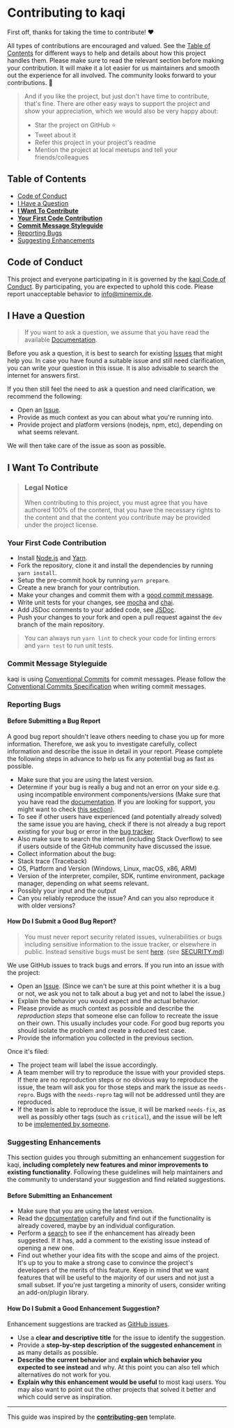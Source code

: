 <!-- omit in toc -->

# Contributing to kaqi

First off, thanks for taking the time to contribute! ❤️

All types of contributions are encouraged and valued. See the [Table of Contents](#table-of-contents) for different ways to help and details about how this project handles them. Please make sure to read the relevant section before making your contribution. It will make it a lot easier for us maintainers and smooth out the experience for all involved. The community looks forward to your contributions. 🎉

> And if you like the project, but just don't have time to contribute, that's fine. There are other easy ways to support the project and show your appreciation, which we would also be very happy about:
>
> - Star the project on GitHub ⭐
> - Tweet about it
> - Refer this project in your project's readme
> - Mention the project at local meetups and tell your friends/colleagues

<!-- omit in toc -->

## Table of Contents

- [Code of Conduct](#code-of-conduct)
- [I Have a Question](#i-have-a-question)
- <b>[I Want To Contribute](#i-want-to-contribute)</b>
- <b>[Your First Code Contribution](#your-first-code-contribution)</b>
- <b>[Commit Message Styleguide](#commit-message-styleguide)</b>
- [Reporting Bugs](#reporting-bugs)
- [Suggesting Enhancements](#suggesting-enhancements)

## Code of Conduct

This project and everyone participating in it is governed by the
[kaqi Code of Conduct](https://github.com/liquiddevelopmentnet/kaqi/blob/master/CODE_OF_CONDUCT.md).
By participating, you are expected to uphold this code. Please report unacceptable behavior
to info@minemix.de.

## I Have a Question

> If you want to ask a question, we assume that you have read the available [Documentation](https://github.com/liquiddevelopmentnet/kaqi/wiki).

Before you ask a question, it is best to search for existing [Issues](https://github.com/liquiddevelopmentnet/kaqi/issues) that might help you. In case you have found a suitable issue and still need clarification, you can write your question in this issue. It is also advisable to search the internet for answers first.

If you then still feel the need to ask a question and need clarification, we recommend the following:

- Open an [Issue](https://github.com/liquiddevelopmentnet/kaqi/issues/new).
- Provide as much context as you can about what you're running into.
- Provide project and platform versions (nodejs, npm, etc), depending on what seems relevant.

We will then take care of the issue as soon as possible.

## I Want To Contribute

> ### Legal Notice <!-- omit in toc -->
>
> When contributing to this project, you must agree that you have authored 100% of the content, that you have the necessary rights to the content and that the content you contribute may be provided under the project license.

### Your First Code Contribution

- Install [Node.js](https://nodejs.org/en/) and [Yarn](https://yarnpkg.com/).
- Fork the repository, clone it and install the dependencies by running `yarn install`.
- Setup the pre-commit hook by running `yarn prepare`.
- Create a new branch for your contribution.
- Make your changes and commit them with a [good commit message](#commit-messages).
- Write unit tests for your changes, see [mocha](https://mochajs.org/) and [chai](https://www.chaijs.com/).
- Add JSDoc comments to your added code, see [JSDoc](https://jsdoc.app/).
- Push your changes to your fork and open a pull request against the `dev` branch of the main repository.

> You can always run `yarn lint` to check your code for linting errors and `yarn test` to run unit tests.

### Commit Message Styleguide

kaqi is using [Conventional Commits](https://www.conventionalcommits.org/en/v1.0.0/) for commit messages. Please follow the [Conventional Commits Specification](https://www.conventionalcommits.org/en/v1.0.0/#summary) when writing commit messages.

### Reporting Bugs

<!-- omit in toc -->

#### Before Submitting a Bug Report

A good bug report shouldn't leave others needing to chase you up for more information. Therefore, we ask you to investigate carefully, collect information and describe the issue in detail in your report. Please complete the following steps in advance to help us fix any potential bug as fast as possible.

- Make sure that you are using the latest version.
- Determine if your bug is really a bug and not an error on your side e.g. using incompatible environment components/versions (Make sure that you have read the [documentation](https://github.com/liquiddevelopmentnet/kaqi/wiki/). If you are looking for support, you might want to check [this section](#i-have-a-question)).
- To see if other users have experienced (and potentially already solved) the same issue you are having, check if there is not already a bug report existing for your bug or error in the [bug tracker](https://github.com/liquiddevelopmentnet/kaqi/issues?q=label%3Abug).
- Also make sure to search the internet (including Stack Overflow) to see if users outside of the GitHub community have discussed the issue.
- Collect information about the bug:
- Stack trace (Traceback)
- OS, Platform and Version (Windows, Linux, macOS, x86, ARM)
- Version of the interpreter, compiler, SDK, runtime environment, package manager, depending on what seems relevant.
- Possibly your input and the output
- Can you reliably reproduce the issue? And can you also reproduce it with older versions?

<!-- omit in toc -->

#### How Do I Submit a Good Bug Report?

> You must never report security related issues, vulnerabilities or bugs including sensitive information to the issue tracker, or elsewhere in public. Instead sensitive bugs must be sent [here](https://github.com/liquiddevelopmentnet/kaqi/security/advisories/new). (see [SECURITY.md](https://github.com/liquiddevelopmentnet/kaqi/security/policy))

We use GitHub issues to track bugs and errors. If you run into an issue with the project:

- Open an [Issue](https://github.com/liquiddevelopmentnet/kaqi/issues/new). (Since we can't be sure at this point whether it is a bug or not, we ask you not to talk about a bug yet and not to label the issue.)
- Explain the behavior you would expect and the actual behavior.
- Please provide as much context as possible and describe the _reproduction steps_ that someone else can follow to recreate the issue on their own. This usually includes your code. For good bug reports you should isolate the problem and create a reduced test case.
- Provide the information you collected in the previous section.

Once it's filed:

- The project team will label the issue accordingly.
- A team member will try to reproduce the issue with your provided steps. If there are no reproduction steps or no obvious way to reproduce the issue, the team will ask you for those steps and mark the issue as `needs-repro`. Bugs with the `needs-repro` tag will not be addressed until they are reproduced.
- If the team is able to reproduce the issue, it will be marked `needs-fix`, as well as possibly other tags (such as `critical`), and the issue will be left to be [implemented by someone](#your-first-code-contribution).

### Suggesting Enhancements

This section guides you through submitting an enhancement suggestion for kaqi, **including completely new features and minor improvements to existing functionality**. Following these guidelines will help maintainers and the community to understand your suggestion and find related suggestions.

<!-- omit in toc -->

#### Before Submitting an Enhancement

- Make sure that you are using the latest version.
- Read the [documentation](https://github.com/liquiddevelopmentnet/kaqi/wiki/) carefully and find out if the functionality is already covered, maybe by an individual configuration.
- Perform a [search](https://github.com/liquiddevelopmentnet/kaqi/issues) to see if the enhancement has already been suggested. If it has, add a comment to the existing issue instead of opening a new one.
- Find out whether your idea fits with the scope and aims of the project. It's up to you to make a strong case to convince the project's developers of the merits of this feature. Keep in mind that we want features that will be useful to the majority of our users and not just a small subset. If you're just targeting a minority of users, consider writing an add-on/plugin library.

<!-- omit in toc -->

#### How Do I Submit a Good Enhancement Suggestion?

Enhancement suggestions are tracked as [GitHub issues](https://github.com/liquiddevelopmentnet/kaqi/issues).

- Use a **clear and descriptive title** for the issue to identify the suggestion.
- Provide a **step-by-step description of the suggested enhancement** in as many details as possible.
- **Describe the current behavior** and **explain which behavior you expected to see instead** and why. At this point you can also tell which alternatives do not work for you.
- **Explain why this enhancement would be useful** to most kaqi users. You may also want to point out the other projects that solved it better and which could serve as inspiration.

<!-- omit in toc -->

---

This guide was inspired by the [**contributing-gen**](https://github.com/bttger/contributing-gen) template.
